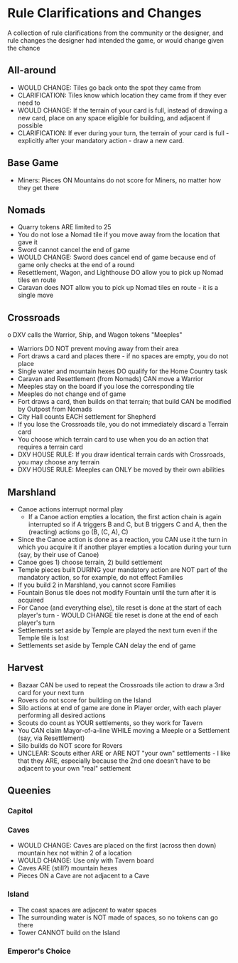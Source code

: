 # Rule Clarifications and Changes

A collection of rule clarifications from the community or the designer,
and rule changes the designer had intended the game, or would change given
the chance

## All-around
- WOULD CHANGE: Tiles go back onto the spot they came from
- CLARIFICATION: Tiles know which location they came from if they ever need to
- WOULD CHANGE: If the terrain of your card is full, instead of drawing a new card, place on any space eligible for building, and adjacent if possible
- CLARIFICATION: If ever during your turn, the terrain of your card is full - explicitly after your mandatory action - draw a new card.

## Base Game
- Miners: Pieces ON Mountains do not score for Miners, no matter how they get there

## Nomads
- Quarry tokens ARE limited to 25
- You do not lose a Nomad tile if you move away from the location that gave it
- Sword cannot cancel the end of game
- WOULD CHANGE: Sword does cancel end of game because end of game only checks at the end of a round
- Resettlement, Wagon, and Lighthouse DO allow you to pick up Nomad tiles en route
- Caravan does NOT allow you to pick up Nomad tiles en route - it is a single move

## Crossroads
o DXV calls the Warrior, Ship, and Wagon tokens "Meeples"
- Warriors DO NOT prevent moving away from their area
- Fort draws a card and places there - if no spaces are empty, you do not place
- Single water and mountain hexes DO qualify for the Home Country task
- Caravan and Resettlement (from Nomads) CAN move a Warrior
- Meeples stay on the board if you lose the corresponding tile
- Meeples do not change end of game
- Fort draws a card, then builds on that terrain; that build CAN be modified by Outpost from Nomads
- City Hall counts EACH settlement for Shepherd
- If you lose the Crossroads tile, you do not immediately discard a Terrain card
- You choose which terrain card to use when you do an action that requires a terrain card
- DXV HOUSE RULE: If you draw identical terrain cards with Crossroads, you may choose any terrain
- DXV HOUSE RULE: Meeples can ONLY be moved by their own abilities

## Marshland
- Canoe actions interrupt normal play
  - If a Canoe action empties a location, the first action chain is again interrupted so if A triggers B and C, but B triggers C and A, then the (reacting) actions go (B, (C, A), C)
- Since the Canoe action is done as a reaction, you CAN use it the turn in which you acquire it if another player empties a location during your turn (say, by their use of Canoe)
- Canoe goes 1) choose terrain, 2) build settlement
- Temple pieces built DURING your mandatory action are NOT part of the mandatory action, so for example, do not effect Families
- If you build 2 in Marshland, you cannot score Families
- Fountain Bonus tile does not modify Fountain until the turn after it is acquired
- For Canoe (and everything else), tile reset is done at the start of each player's turn - WOULD CHANGE tile reset is done at the end of each player's turn
- Settlements set aside by Temple are played the next turn even if the Temple tile is lost
- Settlements set aside by Temple CAN delay the end of game

## Harvest
- Bazaar CAN be used to repeat the Crossroads tile action to draw a 3rd card for your next turn
- Rovers do not score for building on the Island
- Silo actions at end of game are done in Player order, with each player performing all desired actions
- Scouts do count as YOUR settlements, so they work for Tavern
- You CAN claim Mayor-of-a-line WHILE moving a Meeple or a Settlement (say, via Resettlement)
- Silo builds do NOT score for Rovers
- UNCLEAR: Scouts either ARE or ARE NOT "your own" settlements - I like that they ARE, especially because the 2nd one doesn't have to be adjacent to your own "real" settlement

## Queenies

### Capitol

### Caves
- WOULD CHANGE: Caves are placed on the first (across then down) mountain hex not within 2 of a location
- WOULD CHANGE: Use only with Tavern board
- Caves ARE (still?) mountain hexes
- Pieces ON a Cave are not adjacent to a Cave

### Island
- The coast spaces are adjacent to water spaces
- The surrounding water is NOT made of spaces, so no tokens can go there
- Tower CANNOT build on the Island

### Emperor's Choice
